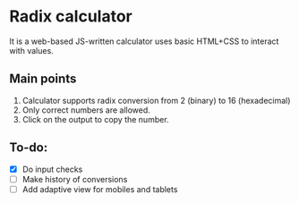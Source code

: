 # Radix calculator

It is a web-based JS-written calculator uses basic HTML+CSS to interact with values.

## Main points

1. Calculator supports radix conversion from 2 (binary) to 16 (hexadecimal)
2. Only correct numbers are allowed.
3. Click on the output to copy the number.

## To-do:
- [x] Do input checks
- [ ] Make history of conversions
- [ ] Add adaptive view for mobiles and tablets
